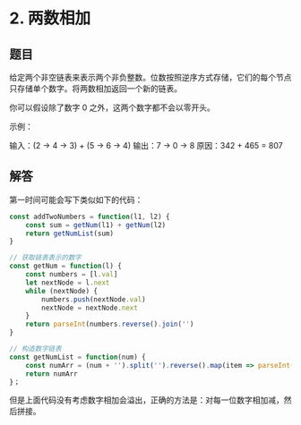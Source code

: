 # 2. 两数相加

## 题目

给定两个非空链表来表示两个非负整数。位数按照逆序方式存储，它们的每个节点只存储单个数字。将两数相加返回一个新的链表。

你可以假设除了数字 0 之外，这两个数字都不会以零开头。

示例：

输入：(2 -> 4 -> 3) + (5 -> 6 -> 4)
输出：7 -> 0 -> 8
原因：342 + 465 = 807

## 解答

第一时间可能会写下类似如下的代码：

```js
const addTwoNumbers = function(l1, l2) {
	const sum = getNum(l1) + getNum(l2)
    return getNumList(sum)
}

// 获取链表表示的数字
const getNum = function(l) {
	const numbers = [l.val]
	let nextNode = l.next
	while (nextNode) {
		numbers.push(nextNode.val)
		nextNode = nextNode.next
	}
	return parseInt(numbers.reverse().join('')
}

// 构造数字链表
const getNumList = function(num) {
	const numArr = (num + '').split('').reverse().map(item => parseInt(item))
	return numArr
}；
```

但是上面代码没有考虑数字相加会溢出，正确的方法是：对每一位数字相加减，然后拼接。

